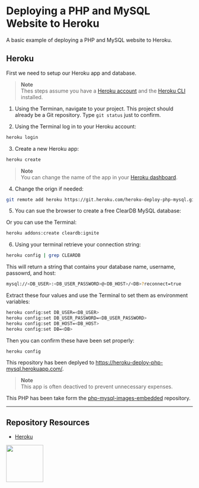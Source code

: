 # Deploying a PHP and MySQL Website to Heroku

A basic example of deploying a PHP and MySQL website to Heroku.

## Heroku

First we need to setup our Heroku app and database.

> **Note**  
> Thes steps assume you have a [Heroku account](https://signup.heroku.com/) and the [Heroku CLI](https://devcenter.heroku.com/articles/heroku-cli) installed.

1. Using the Terminan, navigate to your project. This project should already be a Git repository. Type `git status` just to confirm. 

2. Using the Terminal log in to your Heroku account:

```sh
heroku login
```

3. Create a new Heroku app:

```sh 
heroku create
```

> **Note**  
> You can change the name of the app in your [Heroku dashboard](https://dashboard.heroku.com/apps/).

4. Change the orign if needed:

```sh
git remote add heroku https://git.heroku.com/heroku-deploy-php-mysql.git
```

5. You can sue the browser to create a free ClearDB MySQL database:

Or you can use the Terminal:

```sh
heroku addons:create cleardb:ignite
```

6. Using your terminal retrieve your connection string:

```sh
heroku config | grep CLEARDB
```

This will return a string that contains your database name, username, passowrd, and host:

```sh
mysql://<DB_USER>:<DB_USER_PASSWORD>@<DB_HOST>/<DB>?reconnect=true
```

Extract these four values and use the Terminal to set them as environment variables:

```sh
heroku config:set DB_USER=<DB_USER>
heroku config:set DB_USER_PASSWORD=<DB_USER_PASSWORD>
heroku config:set DB_HOST=<DB_HOST>
heroku config:set DB=<DB>
```

Then you can confirm these have been set properly:

```sh
heroku config
```

This repository has been deplyed to https://heroku-deploy-php-mysql.herokuapp.com/.

> **Note**  
> This app is often deactived to prevent unnecessary expenses.

This PHP has been take form the [php-mysql-images-embedded](https://github.com/codeadamca/php-mysql-images-embedded) repository.

***

## Repository Resources

* [Heroku](https://heroku.com/)

<a href="https://codeadam.ca">
<img src="https://codeadam.ca/images/code-block.png" width="100">
</a>


